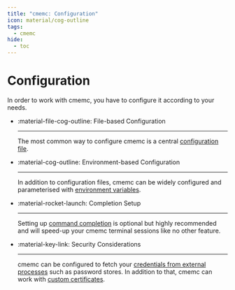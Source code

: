 ```yaml
---
title: "cmemc: Configuration"
icon: material/cog-outline
tags:
  - cmemc
hide:
  - toc
---
```

# Configuration

In order to work with cmemc, you have to configure it according to your needs.


<div class="grid cards" markdown>

-   :material-file-cog-outline: File-based Configuration

    ---

    The most common way to configure cmemc is a central [configuration file](file-based-configuration).

-   :material-cog-outline: Environment-based Configuration

    ---

    In addition to configuration files, cmemc can be widely configured and parameterised with [environment variables](environment-based-configuration).

-   :material-rocket-launch: Completion Setup

    ---

    Setting up [command completion](completion-setup) is optional but highly recommended and will speed-up your cmemc terminal sessions like no other feature.

-   :material-key-link: Security Considerations

    ---

    cmemc can be configured to fetch your [credentials from external processes](getting-credentials-from-external-processes) such as password stores.
    In addition to that, cmemc can work with [custom certificates](certificate-handling-and-ssl-verification).

</div>
